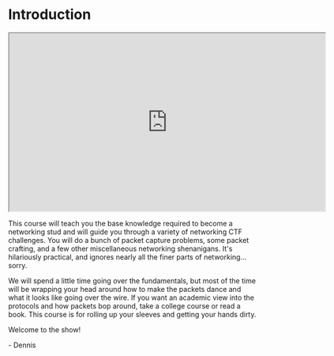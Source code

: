 # Introduction

<iframe allowfullscreen height="360" src="https://www.youtube.com/embed/Qhw5c_9g3RQ?wmode=opaque" width="640"></iframe>  

This course will teach you the base knowledge required to become a
networking stud and will guide you through a variety of networking CTF
challenges. You will do a bunch of packet capture problems, some packet
crafting, and a few other miscellaneous networking shenanigans. It's
hilariously practical, and ignores nearly all the finer parts of
networking... sorry. 

We will spend a little time going over the fundamentals, but most of the
time will be wrapping your head around how to make the packets dance and
what it looks like going over the wire. If you want an academic view
into the protocols and how packets bop around, take a college course or
read a book. This course is for rolling up your sleeves and getting your
hands dirty.

Welcome to the show!

\- Dennis

